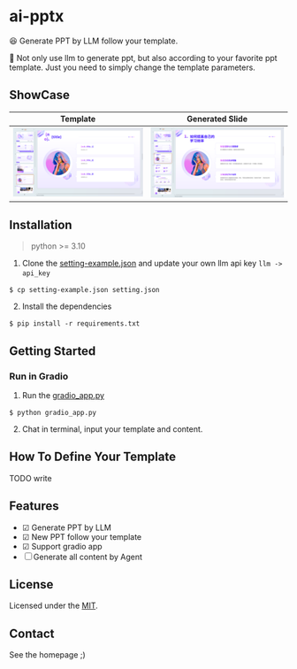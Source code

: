 # ai-pptx 

😆 Generate PPT by LLM follow your template.

📢 Not only use llm to generate ppt, but also according to your favorite ppt template. Just you need to simply change the template parameters.

## ShowCase
| Template                                 | Generated Slide                               |
|------------------------------------------|-------------------------------------------|
| <img src="./docs/imgs/template_ppt.png"> | <img src="./docs/imgs/generated_ppt.png"> |

## Installation

> python >= 3.10

1. Clone the [setting-example.json](./setting-example.json) and update your own llm api key `llm -> api_key`

```
$ cp setting-example.json setting.json
```

2. Install the dependencies

```
$ pip install -r requirements.txt
```

## Getting Started

### Run in Gradio

1. Run the [gradio_app.py](./gradio_app.py)

```
$ python gradio_app.py
```

2. Chat in terminal, input your template and content.

## How To Define Your Template

TODO write

## Features

- &#9745; Generate PPT by LLM
- &#9745; New PPT follow your template
- &#9745; Support gradio app
- &#9744; Generate all content by Agent

## License

Licensed under the [MIT](./LICENSE).

## Contact

See the homepage ;)